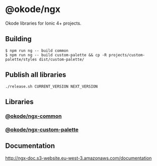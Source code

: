 # @okode/ngx

Okode libraries for Ionic 4+ projects.

## Building

```
$ npm run ng -- build common
$ npm run ng -- build custom-palette && cp -R projects/custom-palette/styles dist/custom-palette/
```

## Publish all libraries

```
./release.sh CURRENT_VERSION NEXT_VERSION
```

## Libraries

### [@okode/ngx-common](projects/common/README.md)

### [@okode/ngx-custom-palette](projects/custom-palette/README.md)

## Documentation

http://ngx-doc.s3-website.eu-west-3.amazonaws.com/documentation


